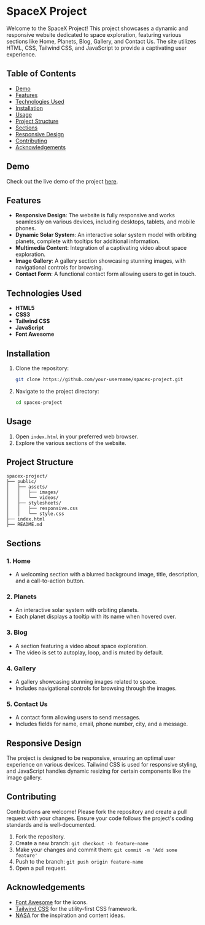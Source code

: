 # SpaceX Project

Welcome to the SpaceX Project! This project showcases a dynamic and responsive website dedicated to space exploration, featuring various sections like Home, Planets, Blog, Gallery, and Contact Us. The site utilizes HTML, CSS, Tailwind CSS, and JavaScript to provide a captivating user experience.

## Table of Contents

- [Demo](#demo)
- [Features](#features)
- [Technologies Used](#technologies-used)
- [Installation](#installation)
- [Usage](#usage)
- [Project Structure](#project-structure)
- [Sections](#sections)
- [Responsive Design](#responsive-design)
- [Contributing](#contributing)
- [Acknowledgements](#acknowledgements)

## Demo

Check out the live demo of the project [here](#).

## Features

- **Responsive Design**: The website is fully responsive and works seamlessly on various devices, including desktops, tablets, and mobile phones.
- **Dynamic Solar System**: An interactive solar system model with orbiting planets, complete with tooltips for additional information.
- **Multimedia Content**: Integration of a captivating video about space exploration.
- **Image Gallery**: A gallery section showcasing stunning images, with navigational controls for browsing.
- **Contact Form**: A functional contact form allowing users to get in touch.

## Technologies Used

- **HTML5**
- **CSS3**
- **Tailwind CSS**
- **JavaScript**
- **Font Awesome**

## Installation

1. Clone the repository:
   ```bash
   git clone https://github.com/your-username/spacex-project.git
   ```
2. Navigate to the project directory:
   ```bash
   cd spacex-project
   ```

## Usage

1. Open `index.html` in your preferred web browser.
2. Explore the various sections of the website.

## Project Structure

```
spacex-project/
├── public/
│   ├── assets/
│   │   ├── images/
│   │   └── videos/
│   ├── stylesheets/
│   │   ├── responsive.css
│   │   └── style.css
├── index.html
├── README.md
```

## Sections

### 1. Home

- A welcoming section with a blurred background image, title, description, and a call-to-action button.

### 2. Planets

- An interactive solar system with orbiting planets.
- Each planet displays a tooltip with its name when hovered over.

### 3. Blog

- A section featuring a video about space exploration.
- The video is set to autoplay, loop, and is muted by default.

### 4. Gallery

- A gallery showcasing stunning images related to space.
- Includes navigational controls for browsing through the images.

### 5. Contact Us

- A contact form allowing users to send messages.
- Includes fields for name, email, phone number, city, and a message.

## Responsive Design

The project is designed to be responsive, ensuring an optimal user experience on various devices. Tailwind CSS is used for responsive styling, and JavaScript handles dynamic resizing for certain components like the image gallery.

## Contributing

Contributions are welcome! Please fork the repository and create a pull request with your changes. Ensure your code follows the project's coding standards and is well-documented.

1. Fork the repository.
2. Create a new branch: `git checkout -b feature-name`
3. Make your changes and commit them: `git commit -m 'Add some feature'`
4. Push to the branch: `git push origin feature-name`
5. Open a pull request.

## Acknowledgements

- [Font Awesome](https://fontawesome.com/) for the icons.
- [Tailwind CSS](https://tailwindcss.com/) for the utility-first CSS framework.
- [NASA](https://www.nasa.gov/) for the inspiration and content ideas.
